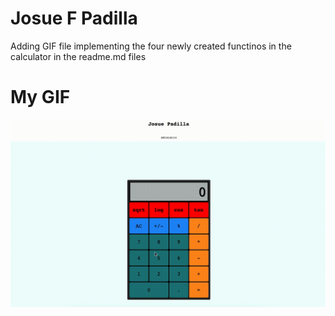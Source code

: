 # Josue F Padilla 

Adding GIF file implementing the four newly created functinos in the calculator in the readme.md files 

# My GIF 
![](https://github.com/cop4808-spring-2023-fullstack-web/cop4808-git-and-github-fundamentals-JosueF21/blob/main/fourfunction.gif)
